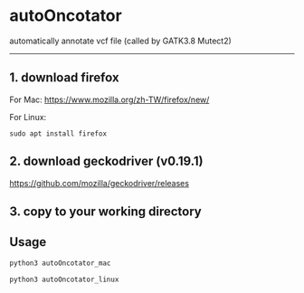 # autoOncotator
automatically annotate vcf file (called by GATK3.8 Mutect2)

- - -
## 1. download firefox
For Mac:
https://www.mozilla.org/zh-TW/firefox/new/

For Linux:
```
sudo apt install firefox
```
## 2. download geckodriver (v0.19.1)
https://github.com/mozilla/geckodriver/releases

## 3. copy to your working directory

## Usage
```python
python3 autoOncotator_mac
```
```python
python3 autoOncotator_linux
```
